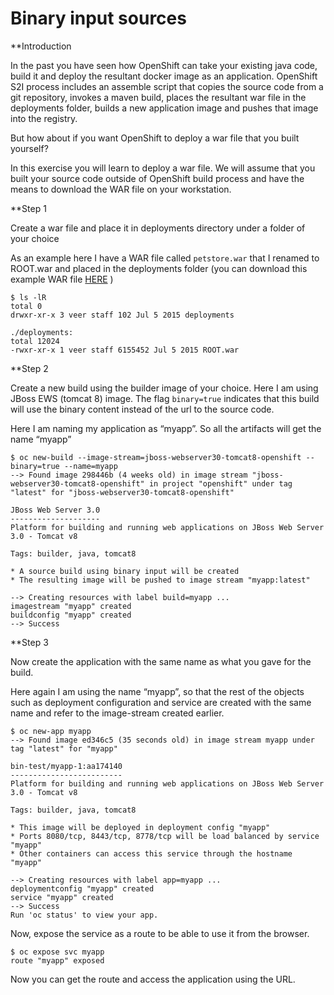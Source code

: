 # Binary input sources 

**Introduction

In the past you have seen how OpenShift can take your existing java code, build it and deploy the resultant docker image as an application. OpenShift S2I process includes an assemble script that copies the source code from a git repository,  invokes a maven build, places the resultant war file in the deployments folder, builds a new application image and pushes that image into the registry.

But how about if you want OpenShift to deploy a war file that you built yourself?

In this exercise you will learn to deploy a war file. We will assume that you built your source code outside of OpenShift build process and have the means to download the WAR file on your workstation.

**Step 1

Create a war file and place it in deployments directory under a folder of your choice

As an example here I have a WAR file called `petstore.war` that I renamed to ROOT.war and placed in the deployments folder (you can download this example WAR file [HERE](https://raw.githubusercontent.com/VeerMuchandi/ps/master/deployments/ROOT.war) )

```
$ ls -lR
total 0
drwxr-xr-x 3 veer staff 102 Jul 5 2015 deployments

./deployments:
total 12024
-rwxr-xr-x 1 veer staff 6155452 Jul 5 2015 ROOT.war
```

**Step 2

Create a new build using the builder image of your choice. Here I am using JBoss EWS (tomcat 8) image. The flag `binary=true` indicates that this build will use the binary content instead of the url to the source code.

Here I am naming my application as “myapp”. So all the artifacts will get the name “myapp”

```
$ oc new-build --image-stream=jboss-webserver30-tomcat8-openshift --binary=true --name=myapp
--> Found image 298446b (4 weeks old) in image stream "jboss-webserver30-tomcat8-openshift" in project "openshift" under tag "latest" for "jboss-webserver30-tomcat8-openshift"

JBoss Web Server 3.0
--------------------
Platform for building and running web applications on JBoss Web Server 3.0 - Tomcat v8

Tags: builder, java, tomcat8

* A source build using binary input will be created
* The resulting image will be pushed to image stream "myapp:latest"

--> Creating resources with label build=myapp ...
imagestream "myapp" created
buildconfig "myapp" created
--> Success
```

**Step 3

Now create the application with the same name as what you gave for the build.

Here again I am using the name “myapp”, so that the rest of the objects such as deployment configuration and service  are created with the same name and refer to the image-stream created earlier.

```
$ oc new-app myapp
--> Found image ed346c5 (35 seconds old) in image stream myapp under tag "latest" for "myapp"

bin-test/myapp-1:aa174140
-------------------------
Platform for building and running web applications on JBoss Web Server 3.0 - Tomcat v8

Tags: builder, java, tomcat8

* This image will be deployed in deployment config "myapp"
* Ports 8080/tcp, 8443/tcp, 8778/tcp will be load balanced by service "myapp"
* Other containers can access this service through the hostname "myapp"

--> Creating resources with label app=myapp ...
deploymentconfig "myapp" created
service "myapp" created
--> Success
Run 'oc status' to view your app.
```

Now, expose the service as a route to be able to use it from the browser.
 
```
$ oc expose svc myapp
route "myapp" exposed
```

Now you can get the route and access the application using the URL.
